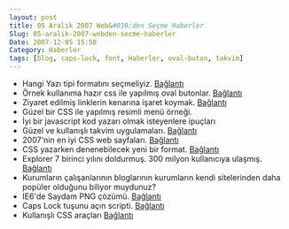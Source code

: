 ```yaml
---
layout: post
title: 05 Aralık 2007 Web&#039;den Seçme Haberler
Slug: 05-aralik-2007-webden-secme-haberler
Date: 2007-12-05 15:50
Category: Haberler
tags: [blog, caps-lock, font, Haberler, oval-buton, takvim]
---
```


-   Hangi Yazı tipi formatını seçmeliyiz. [Bağlantı][]
-   Örnek kullanıma hazır css ile yapılmış oval butonlar. [Bağlantı][1]
-   Ziyaret edilmiş linklerin kenarına işaret koymak. [Bağlantı][2]
-   Güzel bir CSS ile yapılmış resimli menü örneği.
-   İyi bir javascript kod yazarı olmak isteyenlere ipuçları
-   Güzel ve kullanışlı takvim uygulamaları. [Bağlantı][5]
-   2007'nin en iyi CSS web sayfaları. [Bağlantı][6]
-   CSS yazarken denenebilecek yeni bir format. [Bağlantı][7]
-   Explorer 7 birinci yılını doldurmuş. 300 milyon kullanıcıya ulaşmış.
    [Bağlantı][8]
-   Kurumların çalışanlarının bloglarının kurumların kendi sitelerinden
    daha popüler olduğunu biliyor muydunuz?
-   IE6'de Saydam PNG çözümü. [Bağlantı][10]
-   Caps Lock tuşunu açın scripti. [Bağlantı][11]
-   Kullanışlı CSS araçları [Bağlantı][12]


  [Bağlantı]: http://creativecurio.com/2007/11/how-in-the-world-do-i-choose-a-font-format/
    "yazı tipi formatı"
  [1]: http://www.dynamicdrive.com/style/csslibrary/item/css_oval_buttons/
    "oval butonlar"
  [2]: http://css-tricks.com/put-checkmarks-next-to-visted-links-with-pure-css/
    "ziyaret edildi"
  [5]: http://www.electricprism.com/aeron/calendar/ "takvim örnekleri"
  [6]: http://www.webdesignerwall.com/trends/best-of-css-design-2007/
    "2007'nin en iyileri"
  [7]: http://dtott.com/thoughts/2007/12/03/format-your-css/
    "css format"
  [8]: http://blogs.msdn.com/ie/archive/2007/11/30/the-first-year-of-ie7.aspx
    "ie 7"
  [10]: http://24ways.org/2007/supersleight-transparent-png-in-ie6
    "saydam png"
  [11]: http://24ways.org/2007/capturing-caps-lock "caps lock"
  [12]: http://www.h-yaman.com/kullanisli-css-araclari
    "kullanışlı css araçları"

